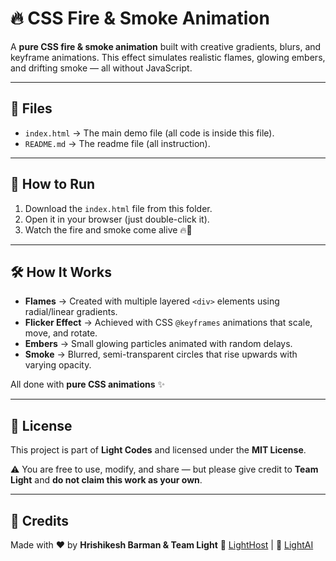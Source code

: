 # 🔥 CSS Fire & Smoke Animation

A **pure CSS fire & smoke animation** built with creative gradients, blurs, and keyframe animations.
This effect simulates realistic flames, glowing embers, and drifting smoke — all without JavaScript.

---

## 📂 Files

* `index.html` → The main demo file (all code is inside this file).
* `README.md` → The readme file (all instruction).

---

## 🚀 How to Run

1. Download the `index.html` file from this folder.
2. Open it in your browser (just double-click it).
3. Watch the fire and smoke come alive 🔥💨

---

## 🛠️ How It Works

* **Flames** → Created with multiple layered `<div>` elements using radial/linear gradients.
* **Flicker Effect** → Achieved with CSS `@keyframes` animations that scale, move, and rotate.
* **Embers** → Small glowing particles animated with random delays.
* **Smoke** → Blurred, semi-transparent circles that rise upwards with varying opacity.

All done with **pure CSS animations** ✨

---

## 📜 License

This project is part of **Light Codes** and licensed under the **MIT License**.

⚠️ You are free to use, modify, and share — but please give credit to **Team Light** and **do not claim this work as your own**.

---

## 🌟 Credits

Made with ❤️ by **Hrishikesh Barman & Team Light**
🔗 [LightHost](https://www.lighthost.one) | 🤖 [LightAI](https://www.lightai.in)

